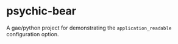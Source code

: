 psychic-bear
============

A gae/python project for demonstrating the `application_readable` configuration option.
